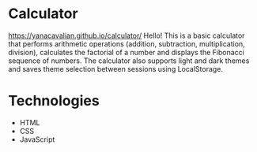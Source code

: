# Сalculator

https://yanacavalian.github.io/calculator/
Hello! This is a basic calculator that performs arithmetic operations (addition, subtraction, multiplication, division), calculates the factorial of a number and displays the Fibonacci sequence of numbers. The calculator also supports light and dark themes and saves theme selection between sessions using LocalStorage.
# Technologies
- HTML
- CSS
- JavaScript
